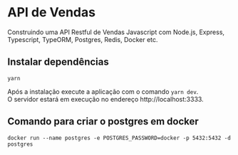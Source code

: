 # API de Vendas
Construindo uma API Restful de Vendas Javascript com Node.js, Express, Typescript, TypeORM, Postgres, Redis, Docker etc.

## Instalar dependências

```
yarn
```

Após a instalação execute a aplicação com o comando `yarn dev`.\
O servidor estará em execução no endereço http://localhost:3333.


## Comando para criar o postgres em docker
```
docker run --name postgres -e POSTGRES_PASSWORD=docker -p 5432:5432 -d postgres
```
